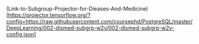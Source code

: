 (Link-to-Subgroup-Projector-for-Dieases-And-Medicine)[https://projector.tensorflow.org/?config=https://raw.githubusercontent.com/coursephd/PostgreSQL/master/DeepLearning/002-dismed-subgrp-w2v/002-dismed-subgrp-w2v-config.json]
